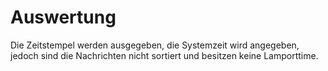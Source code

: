 # Auswertung

Die Zeitstempel werden ausgegeben, die Systemzeit wird angegeben, jedoch sind die Nachrichten nicht sortiert und besitzen keine Lamporttime.
